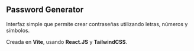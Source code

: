 ## Password Generator

Interfaz simple que permite crear contraseñas utilizando letras, números y símbolos.

Creada en **Vite**, usando **React.JS** y **TailwindCSS**.
